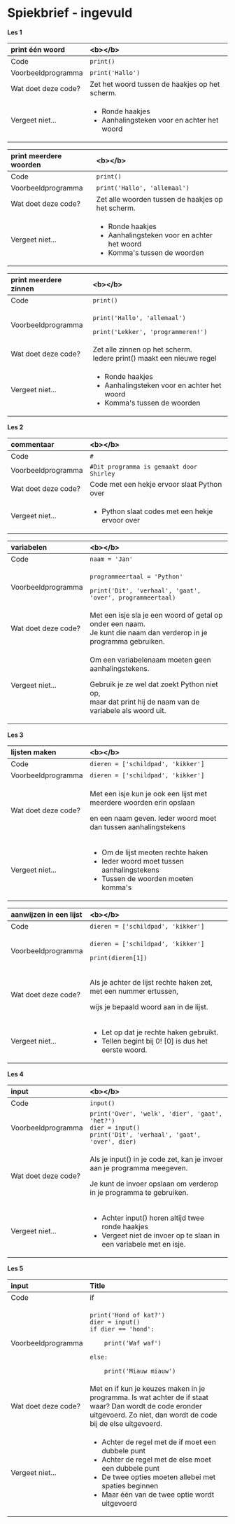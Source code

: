 # Spiekbrief - ingevuld

**Les 1**

<table>
  <thead>
    <tr>
      <th style="text-align:left"><b>print &#xE9;&#xE9;n woord</b>
      </th>
      <th style="text-align:left">&lt;b&gt;&lt;/b&gt;</th>
    </tr>
  </thead>
  <tbody>
    <tr>
      <td style="text-align:left">Code</td>
      <td style="text-align:left"><code>print()</code>
      </td>
    </tr>
    <tr>
      <td style="text-align:left">Voorbeeldprogramma</td>
      <td style="text-align:left"><code>print(&apos;Hallo&apos;)</code>
      </td>
    </tr>
    <tr>
      <td style="text-align:left">Wat doet deze code?</td>
      <td style="text-align:left">Zet het woord tussen de haakjes op het scherm.</td>
    </tr>
    <tr>
      <td style="text-align:left">Vergeet niet...</td>
      <td style="text-align:left">
        <ul>
          <li>Ronde haakjes</li>
          <li>Aanhalingsteken voor en achter het woord</li>
        </ul>
      </td>
    </tr>
  </tbody>
</table>

<table>
  <thead>
    <tr>
      <th style="text-align:left"><b>print meerdere woorden</b>
      </th>
      <th style="text-align:left">&lt;b&gt;&lt;/b&gt;</th>
    </tr>
  </thead>
  <tbody>
    <tr>
      <td style="text-align:left">Code</td>
      <td style="text-align:left"><code>print()</code>
      </td>
    </tr>
    <tr>
      <td style="text-align:left">Voorbeeldprogramma</td>
      <td style="text-align:left"><code>print(&apos;Hallo&apos;, &apos;allemaal&apos;)</code>
      </td>
    </tr>
    <tr>
      <td style="text-align:left">Wat doet deze code?</td>
      <td style="text-align:left">Zet alle woorden tussen de haakjes op het scherm.</td>
    </tr>
    <tr>
      <td style="text-align:left">Vergeet niet...</td>
      <td style="text-align:left">
        <ul>
          <li>Ronde haakjes</li>
          <li>Aanhalingsteken voor en achter het woord</li>
          <li>Komma&apos;s tussen de woorden</li>
        </ul>
      </td>
    </tr>
  </tbody>
</table>

<table>
  <thead>
    <tr>
      <th style="text-align:left"><b>print meerdere zinnen</b>
      </th>
      <th style="text-align:left">&lt;b&gt;&lt;/b&gt;</th>
    </tr>
  </thead>
  <tbody>
    <tr>
      <td style="text-align:left">Code</td>
      <td style="text-align:left"><code>print()</code>
      </td>
    </tr>
    <tr>
      <td style="text-align:left">Voorbeeldprogramma</td>
      <td style="text-align:left">
        <p><code>print(&apos;Hallo&apos;, &apos;allemaal&apos;)</code>
        </p>
        <p><code>print(&apos;Lekker&apos;, &apos;programmeren!&apos;)</code>
        </p>
      </td>
    </tr>
    <tr>
      <td style="text-align:left">Wat doet deze code?</td>
      <td style="text-align:left">Zet alle zinnen op het scherm.
        <br />Iedere print() maakt een nieuwe regel</td>
    </tr>
    <tr>
      <td style="text-align:left">Vergeet niet...</td>
      <td style="text-align:left">
        <ul>
          <li>Ronde haakjes</li>
          <li>Aanhalingsteken voor en achter het woord</li>
          <li>Komma&apos;s tussen de woorden</li>
        </ul>
      </td>
    </tr>
  </tbody>
</table>

**Les 2**

<table>
  <thead>
    <tr>
      <th style="text-align:left"><b>commentaar</b>
      </th>
      <th style="text-align:left">&lt;b&gt;&lt;/b&gt;</th>
    </tr>
  </thead>
  <tbody>
    <tr>
      <td style="text-align:left">Code</td>
      <td style="text-align:left"><code>#</code>
      </td>
    </tr>
    <tr>
      <td style="text-align:left">Voorbeeldprogramma</td>
      <td style="text-align:left"><code>#Dit programma is gemaakt door Shirley</code>
      </td>
    </tr>
    <tr>
      <td style="text-align:left">Wat doet deze code?</td>
      <td style="text-align:left">Code met een hekje ervoor slaat Python over</td>
    </tr>
    <tr>
      <td style="text-align:left">Vergeet niet...</td>
      <td style="text-align:left">
        <ul>
          <li>Python slaat codes met een hekje ervoor over</li>
        </ul>
      </td>
    </tr>
  </tbody>
</table>

<table>
  <thead>
    <tr>
      <th style="text-align:left"><b>variabelen</b>
      </th>
      <th style="text-align:left">&lt;b&gt;&lt;/b&gt;</th>
    </tr>
  </thead>
  <tbody>
    <tr>
      <td style="text-align:left">Code</td>
      <td style="text-align:left"><code>naam = &apos;Jan&apos;</code>
      </td>
    </tr>
    <tr>
      <td style="text-align:left">Voorbeeldprogramma</td>
      <td style="text-align:left">
        <p><code>programmeertaal = &apos;Python&apos;</code>
        </p>
        <p><code>print(&apos;Dit&apos;, &apos;verhaal&apos;, &apos;gaat&apos;, &apos;over&apos;, programmeertaal)</code>
        </p>
      </td>
    </tr>
    <tr>
      <td style="text-align:left">Wat doet deze code?</td>
      <td style="text-align:left">Met een isje sla je een woord of getal op onder een naam.
        <br />Je kunt die naam dan verderop in je programma gebruiken.</td>
    </tr>
    <tr>
      <td style="text-align:left">Vergeet niet...</td>
      <td style="text-align:left">
        <p>Om een variabelenaam moeten geen aanhalingstekens.</p>
        <p>Gebruik je ze wel dat zoekt Python niet op,
          <br />maar dat print hij de naam van de variabele als woord uit.</p>
      </td>
    </tr>
  </tbody>
</table>

**Les 3**

<table>
  <thead>
    <tr>
      <th style="text-align:left"><b>lijsten maken</b>
      </th>
      <th style="text-align:left">&lt;b&gt;&lt;/b&gt;</th>
    </tr>
  </thead>
  <tbody>
    <tr>
      <td style="text-align:left">Code</td>
      <td style="text-align:left"><code>dieren = [&apos;schildpad&apos;, &apos;kikker&apos;] </code>
      </td>
    </tr>
    <tr>
      <td style="text-align:left">Voorbeeldprogramma</td>
      <td style="text-align:left"><code>dieren = [&apos;schildpad&apos;, &apos;kikker&apos;]</code>
      </td>
    </tr>
    <tr>
      <td style="text-align:left">Wat doet deze code?</td>
      <td style="text-align:left">
        <p>Met een isje kun je ook een lijst met meerdere woorden erin opslaan</p>
        <p>en een naam geven. Ieder woord moet dan tussen aanhalingstekens</p>
      </td>
    </tr>
    <tr>
      <td style="text-align:left">Vergeet niet...</td>
      <td style="text-align:left">
        <ul>
          <li>Om de lijst meoten rechte haken</li>
          <li>Ieder woord moet tussen aanhalingstekens</li>
          <li>Tussen de woorden moeten komma&apos;s</li>
        </ul>
      </td>
    </tr>
  </tbody>
</table>

<table>
  <thead>
    <tr>
      <th style="text-align:left"><b>aanwijzen in een lijst</b>
      </th>
      <th style="text-align:left">&lt;b&gt;&lt;/b&gt;</th>
    </tr>
  </thead>
  <tbody>
    <tr>
      <td style="text-align:left">Code</td>
      <td style="text-align:left"><code>dieren = [&apos;schildpad&apos;, &apos;kikker&apos;] </code>
      </td>
    </tr>
    <tr>
      <td style="text-align:left">Voorbeeldprogramma</td>
      <td style="text-align:left">
        <p><code>dieren = [&apos;schildpad&apos;, &apos;kikker&apos;]</code>
        </p>
        <p><code>print(dieren[1])</code>
        </p>
      </td>
    </tr>
    <tr>
      <td style="text-align:left">Wat doet deze code?</td>
      <td style="text-align:left">
        <p>Als je achter de lijst rechte haken zet, met een nummer ertussen,</p>
        <p>wijs je bepaald woord aan in de lijst.</p>
      </td>
    </tr>
    <tr>
      <td style="text-align:left">Vergeet niet...</td>
      <td style="text-align:left">
        <ul>
          <li>Let op dat je rechte haken gebruikt.</li>
          <li>Tellen begint bij 0! [0] is dus het eerste woord.</li>
        </ul>
      </td>
    </tr>
  </tbody>
</table>

**Les 4**

<table>
  <thead>
    <tr>
      <th style="text-align:left"><b>input</b>
      </th>
      <th style="text-align:left">&lt;b&gt;&lt;/b&gt;</th>
    </tr>
  </thead>
  <tbody>
    <tr>
      <td style="text-align:left">Code</td>
      <td style="text-align:left"><code>input()</code>
      </td>
    </tr>
    <tr>
      <td style="text-align:left">Voorbeeldprogramma</td>
      <td style="text-align:left"><code>print(&apos;Over&apos;, &apos;welk&apos;, &apos;dier&apos;, &apos;gaat&apos;, &apos;het?&apos;)</code>
        <br
        /><code>dier = input()<br />print(&apos;Dit&apos;, &apos;verhaal&apos;, &apos;gaat&apos;, &apos;over&apos;, dier)</code>
      </td>
    </tr>
    <tr>
      <td style="text-align:left">Wat doet deze code?</td>
      <td style="text-align:left">
        <p>Als je input() in je code zet, kan je invoer aan je programma meegeven.</p>
        <p>Je kunt de invoer opslaan om verderop in je programma te gebruiken.</p>
      </td>
    </tr>
    <tr>
      <td style="text-align:left">Vergeet niet...</td>
      <td style="text-align:left">
        <ul>
          <li>Achter input() horen altijd twee ronde haakjes</li>
          <li>Vergeet niet de invoer op te slaan in een variabele met en isje.</li>
        </ul>
      </td>
    </tr>
  </tbody>
</table>

**Les 5**

<table>
  <thead>
    <tr>
      <th style="text-align:left"><b>input</b>
      </th>
      <th style="text-align:left"><b>&#x200B;</b>Title</th>
    </tr>
  </thead>
  <tbody>
    <tr>
      <td style="text-align:left">Code</td>
      <td style="text-align:left">if</td>
    </tr>
    <tr>
      <td style="text-align:left">Voorbeeldprogramma</td>
      <td style="text-align:left">
        <p><code>print(&apos;Hond of kat?&apos;)</code>
          <br /><code>dier = input()<br />if dier == &apos;hond&apos;: </code>
        </p>
        <p><code>    print(&apos;Waf waf&apos;)</code>
        </p>
        <p><code>else:</code>
        </p>
        <p><code>    print(&apos;Miauw miauw&apos;)</code>
        </p>
      </td>
    </tr>
    <tr>
      <td style="text-align:left">Wat doet deze code?</td>
      <td style="text-align:left">Met en if kun je keuzes maken in je programma. Is wat achter de if staat
        waar? Dan wordt de code eronder uitgevoerd. Zo niet, dan wordt de code
        bij de else uitgevoerd.</td>
    </tr>
    <tr>
      <td style="text-align:left">Vergeet niet...</td>
      <td style="text-align:left">
        <ul>
          <li>Achter de regel met de if moet een dubbele punt</li>
          <li>Achter de regel met de else moet een dubbele punt</li>
          <li>De twee opties moeten allebei met spaties beginnen</li>
          <li>Maar &#xE9;&#xE9;n van de twee optie wordt uitgevoerd</li>
        </ul>
      </td>
    </tr>
  </tbody>
</table>

